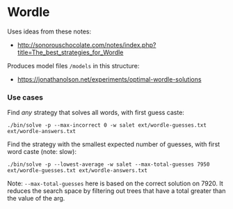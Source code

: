 # Wordle

Uses ideas from these notes:
* http://sonorouschocolate.com/notes/index.php?title=The_best_strategies_for_Wordle

Produces model files `/models` in this structure:
* https://jonathanolson.net/experiments/optimal-wordle-solutions

### Use cases

Find _any_ strategy that solves all words, with first guess caste:
```
./bin/solve -p --max-incorrect 0 -w salet ext/wordle-guesses.txt ext/wordle-answers.txt
```

Find the strategy with the smallest expected number of guesses, with first word caste (note: slow):
```
./bin/solve -p --lowest-average -w salet --max-total-guesses 7950 ext/wordle-guesses.txt ext/wordle-answers.txt
```
Note: `--max-total-guesses` here is based on the correct solution on 7920. It reduces the search space by filtering out trees that have a total greater than the value of the arg.



